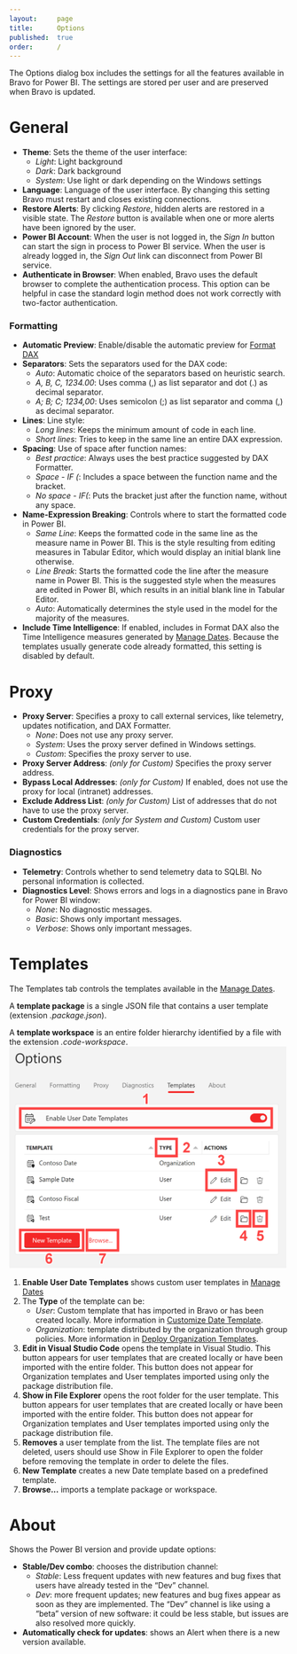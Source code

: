 ```yaml
---
layout:     page
title:      Options
published:  true
order:      /
---
```


The Options dialog box includes the settings for all the features available in Bravo for Power BI.
The settings are stored per user and are preserved when Bravo is updated.

# General
- **Theme**: Sets the theme of the user interface:
    - *Light*: Light background
    - *Dark*: Dark background
    - *System*: Use light or dark depending on the Windows settings
- **Language**: Language of the user interface. By changing this setting Bravo must restart and closes existing connections.
- **Restore Alerts**: By clicking *Restore*, hidden alerts are restored in a visible state. The *Restore* button is available when one or more alerts have been ignored by the user.
- **Power BI Account**: When the user is not logged in, the *Sign In* button can start the sign in process to Power BI service. When the user is already logged in, the *Sign Out* link can disconnect from Power BI service.
- **Authenticate in Browser**: When enabled, Bravo uses the default browser to complete the authentication process. This option can be helpful in case the standard login method does not work correctly with two-factor authentication.
### Formatting
- **Automatic Preview**: Enable/disable the automatic preview for [Format DAX](format-dax.md)
- **Separators**: Sets the separators used for the DAX code:
    - *Auto*: Automatic choice of the separators based on heuristic search.
    - *A, B, C, 1234.00*: Uses comma (,) as list separator and dot (.) as decimal separator.
    - *A; B; C; 1234,00*: Uses semicolon (;) as list separator and comma (,) as decimal separator.
- **Lines**: Line style:
    - *Long lines*: Keeps the minimum amount of code in each line.
    - *Short lines*: Tries to keep in the same line an entire DAX expression.
- **Spacing**: Use of space after function names:
    - *Best practice*: Always uses the best practice suggested by DAX Formatter.
    - *Space - IF (*: Includes a space between the function name and the bracket.
    - *No space - IF(*: Puts the bracket just after the function name, without any space.
- **Name-Expression Breaking**: Controls where to start the formatted code in Power BI.
    - *Same Line*: Keeps the formatted code in the same line as the measure name in Power BI. This is the style resulting from editing measures in Tabular Editor, which would display an initial blank line otherwise.
    - *Line Break*: Starts the formatted code the line after the measure name in Power BI. This is the suggested style when the measures are edited in Power BI, which results in an initial blank line in Tabular Editor.
    - *Auto*: Automatically determines the style used in the model for the majority of the measures.
- **Include Time Intelligence**: If enabled, includes in Format DAX also the Time Intelligence measures generated by [Manage Dates](manage-dates.md). Because the templates usually generate code already formatted, this setting is disabled by default.
# Proxy
- **Proxy Server**: Specifies a proxy to call external services, like telemetry, updates notification, and DAX Formatter.
    - *None*: Does not use any proxy server.
    - *System*: Uses the proxy server defined in Windows settings.
    - *Custom*: Specifies the proxy server to use.
- **Proxy Server Address**: *(only for Custom)* Specifies the proxy server address.
- **Bypass Local Addresses**: *(only for Custom)* If enabled, does not use the proxy for local (intranet) addresses.
- **Exclude Address List**: *(only for Custom)* List of addresses that do not have to use the proxy server.
- **Custom Credentials**: *(only for System and Custom)* Custom user credentials for the proxy server.
### Diagnostics
- **Telemetry**: Controls whether to send telemetry data to SQLBI. No personal information is collected.
- **Diagnostics Level**: Shows errors and logs in a diagnostics pane in Bravo for Power BI window:
    - *None*: No diagnostic messages.
    - *Basic*: Shows only important messages.
    - *Verbose*: Shows only important messages.
    
# Templates
The Templates tab controls the templates available in the [Manage Dates](manage-dates.md).

A **template package** is a single JSON file that contains a user template (extension *.package.json*).

A **template workspace** is an entire folder hierarchy identified by a file with the extension *.code-workspace*.
<img src="images/options-01.png" width="500" class="naked">
1. **Enable User Date Templates** shows custom user templates in [Manage Dates](manage-dates.md)
2. The **Type** of the template can be:
    - *User*: Custom template that has imported in Bravo or has been created locally. More information in [Customize Date Template](customize-date-template.md).
    - *Organization*: template distributed by the organization through group policies. More information in [Deploy Organization Templates](deploy-organization-templates.md).
3. **Edit in Visual Studio Code** opens the template in Visual Studio. This button appears for user templates that are created locally or have been imported with the entire folder. This button does not appear for Organization templates and User templates imported using only the package distribution file.
4. **Show in File Explorer** opens the root folder for the user template. This button appears for user templates that are created locally or have been imported with the entire folder. This button does not appear for Organization templates and User templates imported using only the package distribution file.
5. **Removes** a user template from the list. The template files are not deleted, users should use Show in File Explorer to open the folder before removing the template in order to delete the files.
6. **New Template** creates a new Date template based on a predefined template.
7. **Browse...** imports a template package or workspace.

# About
Shows the Power BI version and provide update options:
- **Stable/Dev combo**: chooses the distribution channel:
    - *Stable*: Less frequent updates with new features and bug fixes that users have already tested in the “Dev” channel.
    - *Dev*: more frequent updates; new features and bug fixes appear as soon as they are implemented. The “Dev” channel is like using a “beta” version of new software: it could be less stable, but issues are also resolved more quickly.
- **Automatically check for updates**: shows an Alert when there is a new version available.
